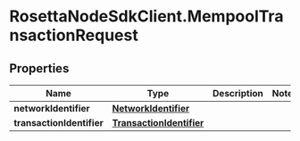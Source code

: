 # RosettaNodeSdkClient.MempoolTransactionRequest

## Properties

Name | Type | Description | Notes
------------ | ------------- | ------------- | -------------
**networkIdentifier** | [**NetworkIdentifier**](NetworkIdentifier.md) |  | 
**transactionIdentifier** | [**TransactionIdentifier**](TransactionIdentifier.md) |  | 


